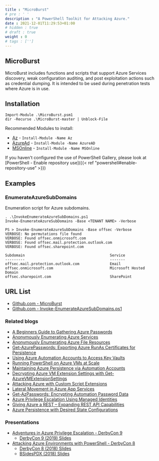 ```yaml
---
title : "MicroBurst"
# pre : ' '
description : "A PowerShell Toolkit for Attacking Azure."
date : 2021-12-01T11:29:53+01:00
# hidden : true
# draft : true
weight : 0
# tags : ['']
---
```


## MicroBurst

MicroBurst includes functions and scripts that support Azure Services discovery, weak configuration auditing, and post exploitation actions such as credential dumping. It is intended to be used during penetration tests where Azure is in use.

## Installation

```plain
Import-Module .\MicroBurst.psm1
dir -Recurse .\MicroBurst-master | Unblock-File
```

Recommended Modules to install:

- [Az](https://docs.microsoft.com/en-us/powershell/azure/new-azureps-module-az?view=azps-3.6.1) - `Install-Module -Name Az`
- [AzureAd](https://docs.microsoft.com/en-us/powershell/module/azuread/?view=azureadps-2.0) - `Install-Module -Name AzureAD`
- [MSOnline](https://docs.microsoft.com/en-us/powershell/module/msonline/?view=azureadps-1.0) - `Install-Module -Name MSOnline`

If you haven't configured the use of PowerShell Gallery, please look at [PowerShell - Enable repository use]({{< ref "powershell#enable-repository-use" >}})

## Examples

### EnumerateAzureSubDomains

Enumeration script for Azure subdomains.

```plain
. .\InvokeEnumerateAzureSubDomains.ps1
Invoke-EnumerateAzureSubDomains -Base <TENANT NAME> -Verbose
```

```plain
PS > Invoke-EnumerateAzureSubDomains -Base offsec -Verbose
VERBOSE: No permutations file found
VERBOSE: Found offsec.onmicrosoft.com
VERBOSE: Found offsec.mail.protection.outlook.com
VERBOSE: Found offsec.sharepoint.com

Subdomain                                       Service                
---------                                       -------                
offsec.mail.protection.outlook.com              Email                  
offsec.onmicrosoft.com                          Microsoft Hosted Domain
offsec.sharepoint.com                           SharePoint
```

## URL List

- [Github.com - MicroBurst](https://github.com/NetSPI/MicroBurst)
- [Github.com - Invoke-EnumerateAzureSubDomains.ps1](https://github.com/NetSPI/MicroBurst/blob/master/Misc/Invoke-EnumerateAzureSubDomains.ps1)

### Related blogs

- [A Beginners Guide to Gathering Azure Passwords](https://blog.netspi.com/a-beginners-guide-to-gathering-azure-passwords/)
- [Anonymously Enumerating Azure Services](https://blog.netspi.com/enumerating-azure-services/)
- [Anonymously Enumerating Azure File Resources](https://blog.netspi.com/anonymously-enumerating-azure-file-resources/)
- [Get-AzurePasswords: Exporting Azure RunAs Certificates for Persistence](https://blog.netspi.com/exporting-azure-runas-certificates/)
- [Using Azure Automation Accounts to Access Key Vaults](https://blog.netspi.com/azure-automation-accounts-key-stores)
- [Running PowerShell on Azure VMs at Scale](https://blog.netspi.com/running-powershell-scripts-on-azure-vms)
- [Maintaining Azure Persistence via Automation Accounts](https://blog.netspi.com/maintaining-azure-persistence-via-automation-accounts/)
- [Decrypting Azure VM Extension Settings with Get-AzureVMExtensionSettings](https://blog.netspi.com/decrypting-azure-vm-extension-settings-with-get-azurevmextensionsettings/)
- [Attacking Azure with Custom Script Extensions](https://blog.netspi.com/attacking-azure-with-custom-script-extensions/)
- [Lateral Movement in Azure App Services](https://blog.netspi.com/lateral-movement-azure-app-services/)
- [Get-AzPasswords: Encrypting Automation Password Data](https://blog.netspi.com/encrypting-password-data-in-get-azpasswords/)
- [Azure Privilege Escalation Using Managed Identities](https://blog.netspi.com/azure-privilege-escalation-using-managed-identities/)
- [Giving Azure a REST – Expanding REST API Capabilities](https://www.netspi.com/blog/technical/cloud-penetration-testing/giving-azure-a-rest/)
- [Azure Persistence with Desired State Configurations](https://www.netspi.com/blog/technical/cloud-penetration-testing/azure-persistence-with-desired-state-configurations/)

### Presentations

- [Adventures in Azure Privilege Escalation - DerbyCon 9](https://www.youtube.com/watch?v=EYtw-XPml0w)
  - [DerbyCon 9 (2019) Slides](https://notpayloads.blob.core.windows.net/slides/Azure-PrivEsc-DerbyCon9.pdf)
- [Attacking Azure Environments with PowerShell - DerbyCon 8](https://www.youtube.com/watch?v=IdORwgxDpkw)
  - [DerbyCon 8 (2018) Slides](https://www.slideshare.net/kfosaaen/derbycon-8-attacking-azure-environments-with-powershell)
  - [BSidesPDX (2018) Slides](https://www.slideshare.net/kfosaaen/bsides-portland-attacking-azure-environments-with-powershell)
